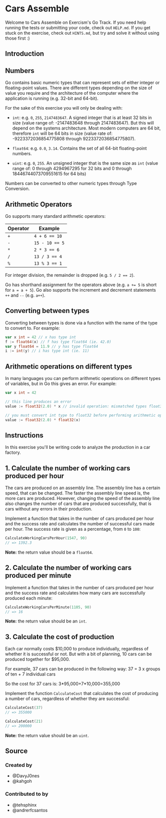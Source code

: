 # Cars Assemble

Welcome to Cars Assemble on Exercism's Go Track.
If you need help running the tests or submitting your code, check out `HELP.md`.
If you get stuck on the exercise, check out `HINTS.md`, but try and solve it without using those first :)

## Introduction

## Numbers

Go contains basic numeric types that can represent sets of either integer or floating-point values.
There are different types depending on the size of value you require and the architecture of the computer where the application is running (e.g. 32-bit and 64-bit).

For the sake of this exercise you will only be dealing with:

- `int`: e.g. `0`, `255`, `2147483647`. A signed integer that is at least 32 bits in size (value range of: -2147483648 through 2147483647).
  But this will depend on the systems architecture.
  Most modern computers are 64 bit, therefore `int` will be 64 bits in size (value rate of: -9223372036854775808 through 9223372036854775807).

- `float64`: e.g. `0.0`, `3.14`. Contains the set of all 64-bit floating-point numbers.

- `uint`: e.g. `0`, `255`. An unsigned integer that is the same size as `int` (value range of: 0 through 4294967295 for 32 bits and 0 through 18446744073709551615 for 64 bits)

Numbers can be converted to other numeric types through Type Conversion.

## Arithmetic Operators

Go supports many standard arithmetic operators:

| Operator | Example        |
| -------- | -------------- |
| `+`      | `4 + 6 == 10`  |
| `-`      | `15 - 10 == 5` |
| `*`      | `2 * 3 == 6`   |
| `/`      | `13 / 3 == 4`  |
| `%`      | `13 % 3 == 1`  |

For integer division, the remainder is dropped (e.g. `5 / 2 == 2`).

Go has shorthand assignment for the operators above (e.g. `a += 5` is short for `a = a + 5`).
Go also supports the increment and decrement statements `++` and `--` (e.g. `a++`).

## Converting between types 

Converting between types is done via a function with the name of the type to convert to.
For example:

```go
var x int = 42 // x has type int
f := float64(x) // f has type float64 (ie. 42.0)
var y float64 = 11.9 // y has type float64
i := int(y) // i has type int (ie. 11)
```
## Arithmetic operations on different types

In many languages you can perform arithmetic operations on different types of variables, but in Go this gives an error.
For example:

```go
var x int = 42

// this line produces an error
value := float32(2.0) * x // invalid operation: mismatched types float32 and int

// you must convert int type to float32 before performing arithmetic operation
value := float32(2.0) * float32(x)
```

## Instructions

In this exercise you'll be writing code to analyze the production in a car factory.

## 1. Calculate the number of working cars produced per hour

The cars are produced on an assembly line. 
The assembly line has a certain speed, that can be changed. 
The faster the assembly line speed is, the more cars are produced. 
However, changing the speed of the assembly line also changes the number of cars that are produced successfully, that is cars without any errors in their production.

Implement a function that takes in the number of cars produced per hour and the success rate and calculates the number of successful cars made per hour. The success rate is given as a percentage, from `0` to `100`:

```go
CalculateWorkingCarsPerHour(1547, 90)
// => 1392.3
```

**Note:** the return value should be a `float64`.

## 2. Calculate the number of working cars produced per minute

Implement a function that takes in the number of cars produced per hour and the success rate and calculates how many cars are successfully produced each minute:

```go
CalculateWorkingCarsPerMinute(1105, 90)
// => 16
```

**Note:** the return value should be an `int`.

## 3. Calculate the cost of production 

Each car normally costs $10,000 to produce individually, regardless of whether it is successful or not.
But with a bit of planning, 10 cars can be produced together for $95,000.

For example, 37 cars can be produced in the following way:
37 = 3 x groups of ten + 7 individual cars

So the cost for 37 cars is:
3\*95,000+7\*10,000=355,000

Implement the function `CalculateCost` that calculates the cost of producing a number of cars, regardless of whether they are successful:

```go
CalculateCost(37)
// => 355000

CalculateCost(21)
// => 200000
```

**Note:** the return value should be an `uint`.

## Source

### Created by

- @DavyJ0nes
- @kahgoh

### Contributed to by

- @tehsphinx
- @andrerfcsantos